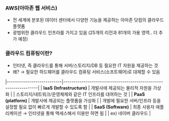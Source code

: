 ### AWS(아마존 웹 서비스)

- 전 세계에 분포된 데이터 센터에서 다양한 기능을 제공하는 아마존 닷컴의 클라우드 플랫폼
- 광범위한 클라우드 인프라를 가지고 있음 (25개의 리전과 81개의 가용 영역.. 더 추가 예정)

### 클라우드 컴퓨팅이란?

- 인터넷, 즉 클라우드를 통해 서버/스토리지/DB 등 필요한 IT 자원을 제공하는 것
- 왜? → 필요한 하드웨어를 클라우드 컴퓨팅 서비스(소프트웨어)로 대체할 수 있음


|---------------------------|-----------------------------------------------------------------|
| **IaaS (Infrastructure)** | 개발사에 제공되는 물리적 자원을 가상화
|                           | 스토리지/네트워크/운영체제와 같은 IT 인프라를 대여하는 것         |
| **PaaS (platform)**       | 개발사에 제공되는 플랫폼을 가상화
|                           | 개발에 필요한 서버/인프라 등을 설정할 필요 없이 빠르게 개발할 수 있도록 함  |
| **SaaS (Software)**       | 최종 사용자 애플리케이션 → 인터넷을 통해 액세스해서 이용만 하면 됨
|                           | ex) 네이버 클라우드             |
